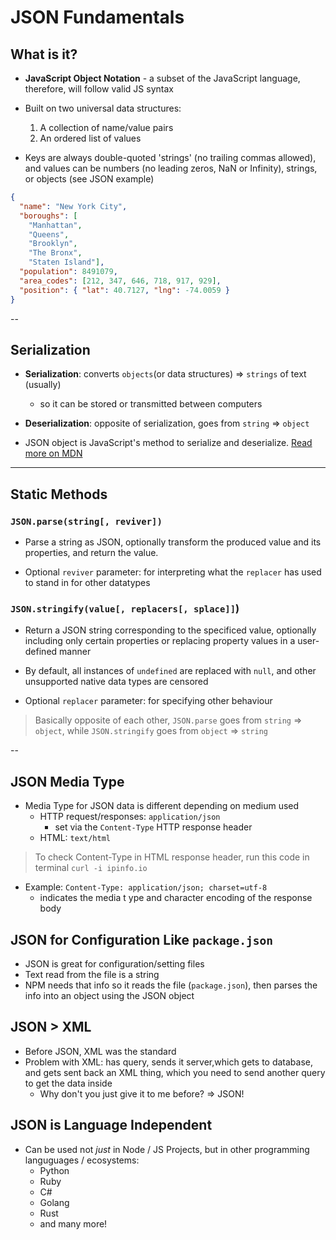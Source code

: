 # JSON Fundamentals

## What is it?

* **JavaScript Object Notation** - a subset of the JavaScript language, therefore, will follow valid JS syntax

* Built on two universal data structures:
  1. A collection of name/value pairs
  2. An ordered list of values

* Keys are always double-quoted 'strings' (no trailing commas allowed), and values can be numbers (no leading zeros, NaN or Infinity), strings, or objects (see JSON example)

```json
{
  "name": "New York City",
  "boroughs": [
    "Manhattan",
    "Queens",
    "Brooklyn",
    "The Bronx",
    "Staten Island"],
  "population": 8491079,
  "area_codes": [212, 347, 646, 718, 917, 929],
  "position": { "lat": 40.7127, "lng": -74.0059 }
}
```

--

## Serialization

* **Serialization**: converts `objects`(or data structures) => `strings` of text (usually)
  * so it can be stored or transmitted between computers

* **Deserialization**: opposite of serialization, goes from `string` => `object`

* JSON object is JavaScript's method to serialize and deserialize. [Read more on MDN](https://developer.mozilla.org/en-US/docs/Web/JavaScript/Reference/Global_Objects/JSON#Methods)

---

## Static Methods 

### `JSON.parse(string[, reviver])`
* Parse a string as JSON, optionally transform the produced value and its properties, and return the value.

* Optional `reviver` parameter: for interpreting what the `replacer` has used to stand in for other datatypes

### `JSON.stringify(value[, replacers[, splace]]`)
* Return a JSON string corresponding to the specificed value, optionally including only certain properties or replacing property values in a user-defined manner

* By default, all instances of `undefined` are replaced with `null`, and other unsupported native data types are censored

* Optional `replacer` parameter: for specifying other behaviour

> Basically opposite of each other, `JSON.parse` goes from `string` => `object`, while `JSON.stringify` goes from `object` => `string`

--

## JSON Media Type
* Media Type for JSON data is different depending on medium used
  * HTTP request/responses: `application/json`
    * set via the `Content-Type` HTTP response header
  * HTML: `text/html`

> To check Content-Type in HTML response header, run this code in terminal `curl -i ipinfo.io`

* Example: `Content-Type: application/json; charset=utf-8`
  * indicates the media t ype and character encoding of the response body

## JSON for Configuration Like `package.json`
* JSON is great for configuration/setting files
* Text read from the file is a string
* NPM needs that info so it reads the file (`package.json`), then parses the info into an object using the JSON object

## JSON > XML
* Before JSON, XML was the standard
* Problem with XML: has query, sends it server,which gets to database, and gets sent back an XML thing, which you need to send another query to get the data inside
  * Why don't you just give it to me before? => JSON!

## JSON is Language Independent
* Can be used not *just* in Node / JS Projects, but in other programming languguages / ecosystems:
  * Python
  * Ruby
  * C#
  * Golang
  * Rust
  * and many more!